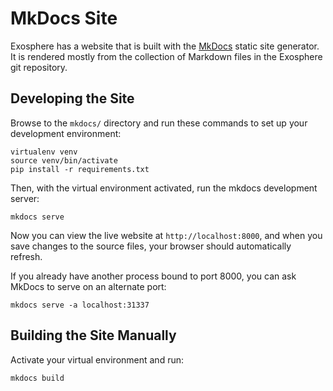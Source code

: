 # MkDocs Site

Exosphere has a website that is built with the [MkDocs](https://www.mkdocs.org) static site generator. It is rendered mostly from the collection of Markdown files in the Exosphere git repository.

## Developing the Site

Browse to the `mkdocs/` directory and run these commands to set up your development environment:

```
virtualenv venv
source venv/bin/activate
pip install -r requirements.txt
```

Then, with the virtual environment activated, run the mkdocs development server:

```
mkdocs serve
```
Now you can view the live website at `http://localhost:8000`, and when you save changes to the source files, your browser should automatically refresh.

If you already have another process bound to port 8000, you can ask MkDocs to serve on an alternate port:

```
mkdocs serve -a localhost:31337
```

## Building the Site Manually

Activate your virtual environment and run:

```
mkdocs build
```